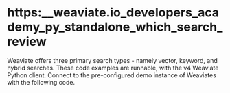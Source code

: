 # https:\_\_weaviate.io_developers_academy_py_standalone_which_search_review

Weaviate offers three primary search types - namely vector, keyword, and hybrid searches. These code examples are runnable, with the v4 Weaviate Python client. Connect to the pre-configured demo instance of Weaviates with the following code.

